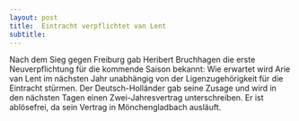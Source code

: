 ```yaml
---
layout: post
title:  Eintracht verpflichtet van Lent
subtitle:  
---
```


Nach dem Sieg gegen Freiburg gab Heribert Bruchhagen die erste Neuverpflichtung für die kommende Saison bekannt: Wie erwartet wird Arie van Lent im nächsten Jahr unabhängig von der Ligenzugehörigkeit für die Eintracht stürmen. Der Deutsch-Holländer gab seine Zusage und wird in den nächsten Tagen einen Zwei-Jahresvertrag unterschreiben. Er ist ablösefrei, da sein Vertrag in Mönchengladbach ausläuft.


